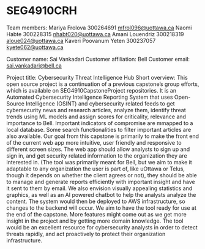 # SEG4910CRH

Team members:
Mariya Frolova  300264691  mfrol096@uottawa.ca
Naomi Habte  300228315  nhabt020@uottawa.ca
Amani Louendriz  300218319  aloue024@uottawa.ca
Kaveri Poovanum Yeten  300237057  kyete062@uottawa.ca

Customer name: Sai Vankadari
Customer affiliation: Bell
Customer email: sai.vankadari@bell.ca

Project title: Cybersecurity Threat Intelligence Hub
Short overview: 
This open source project is a continuation of a previous capstone’s group efforts, which is available on SEG4910CapstoneProject repositories.  It is an Automated Cybersecurity Intelligence Reporting System that uses Open-Source Intelligence (OSINT) and cybersecurity related feeds to get cybersecurity news and research articles, analyze them, identify threat trends using ML models and assign scores for criticality, relevance and importance to Bell. Important indicators of compromise are mmapped to a local database. Some search functionalities to filter important articles are also available.
Our goal from this capstone is primarily to make the front end of the current web app more intuitive, user friendly and responsive to different screen sizes. The web app should allow analysts to sign up and sign in, and get security related information to the organization they are interested in. (The tool was primarily meant for Bell, but we aim to make it adaptable to any organization the user is part of, like uOttawa or Telus, though it depends on whether the client agrees or not), they should be able to manage and generate reports efficiently with important insight and have it sent to them by email. We also envision visually appealing statistics and graphics, as well as an AI powered chatbot to help the analysts analyze the content. The system would then be deployed to AWS infrastructure, so changes to the backend will occur. We aim to have the tool ready for use at the end of the capstone. More features might come out as we get more insight in the project and by getting more domain knowledge. The tool would be an excellent resource for cybersecurity analysts in order to detect threats rapidly, and act proactively to protect their organization infrastructure.
